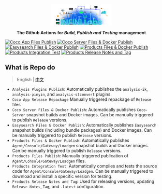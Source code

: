 <p align="center">
<a href="https://infinilabs.com/"><img src="docs/images/infinilabs.svg" alt="banner" width="200px"></a>
</p>

<p align="center">
<b>The Github Actions for <i>Build, Publish and Testing</i> management</b>
</p>

[![Coco App Files Publish](https://github.com/infinilabs/ci/actions/workflows/coco-app.yml/badge.svg)](https://github.com/infinilabs/ci/actions/workflows/coco-app.yml)&nbsp;[![Coco Server Files & Docker Publish](https://github.com/infinilabs/ci/actions/workflows/coco-server.yml/badge.svg)](https://github.com/infinilabs/ci/actions/workflows/coco-server.yml)&nbsp;[![Easysearch Files & Docker Publish](https://github.com/infinilabs/ci/actions/workflows/easysearch-publish.yml/badge.svg)](https://github.com/infinilabs/ci/actions/workflows/easysearch-publish.yml)&nbsp;[![Products Files & Docker Publish](https://github.com/infinilabs/ci/actions/workflows/publish-docker.yml/badge.svg)](https://github.com/infinilabs/ci/actions/workflows/publish-docker.yml)&nbsp;[![Products Integration Test](https://github.com/infinilabs/ci/actions/workflows/integration-test.yml/badge.svg)](https://github.com/infinilabs/ci/actions/workflows/integration-test.yml)&nbsp;[![Products Release Notes and Tag](https://github.com/infinilabs/ci/actions/workflows/release.yml/badge.svg)](https://github.com/infinilabs/ci/actions/workflows/release.yml)

## What is Repo do

> English | [中文](README_zh.md)


- `Analysis Plugins Publish`: Automatically publishes the `analysis-ik`, `analysis-pinyin`, and `analysis-stconvert` plugins.
- `Coco App Release Repackage` Manually triggered repackage of `Release` files
- `Coco Server Files & Docker Publish`: Automatically publishes `Coco-Server` snapshot builds and Docker images.  Can be manually triggered to publish `Release` versions.
- `Easysearch Files & Docker Publish`: Automatically publishes `Easysearch` snapshot builds (including bundle packages) and Docker images. Can be manually triggered to publish `Release` versions.
- `Products Files & Docker Publish`: Automatically publishes `Agent/Console/Gateway/Loadgen` snapshot builds and Docker images. Can be manually triggered to publish `Release` versions.
- `Products Files Publish`: Manually triggered publication of `Agent/Console/Gateway/Loadgen` files.
- `Products Integration Test`: Automatically compiles and tests the source code for `Agent/Console/Gateway/Loadgen`. Can be manually triggered to download and install a specific version for testing.
- `Products Release Notes and Tag`: Used for releasing versions, updating `Release Notes`, `Tag`, and `.latest` configuration.